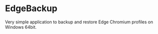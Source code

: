 # EdgeBackup
Very simple application to backup and restore Edge Chromium profiles on Windows 64bit.
